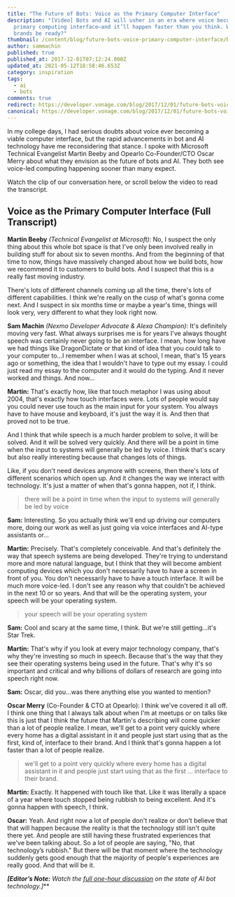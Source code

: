 ```yaml
---
title: "The Future of Bots: Voice as the Primary Computer Interface"
description: "[Video] Bots and AI will usher in an era where voice becomes the
  primary computing interface—and it’ll happen faster than you think. Will
  brands be ready?"
thumbnail: /content/blog/future-bots-voice-primary-computer-interface/Bots-Clip13_800x300.jpg
author: sammachin
published: true
published_at: 2017-12-01T07:12:24.000Z
updated_at: 2021-05-12T18:58:46.653Z
category: inspiration
tags:
  - ai
  - bots
comments: true
redirect: https://developer.vonage.com/blog/2017/12/01/future-bots-voice-primary-computer-interface
canonical: https://developer.vonage.com/blog/2017/12/01/future-bots-voice-primary-computer-interface
---
```

In my college days, I had serious doubts about voice ever becoming a viable computer interface, but the rapid advancements in bot and AI technology have me reconsidering that stance. I spoke with Microsoft Technical Evangelist Martin Beeby and Opearlo Co-Founder/CTO Oscar Merry about what they envision as the future of bots and AI. They both see voice-led computing happening sooner than many expect.

Watch the clip of our conversation here, or scroll below the video to read the transcript.

<youtube id="1sInGSJRfdM"></youtube>



## Voice as the Primary Computer Interface (Full Transcript)

**Martin Beeby** *(Technical Evangelist at Microsoft)*: No, I suspect the only thing about this whole bot space is that I've only been involved really in building stuff for about six to seven months. And from the beginning of that time to now, things have massively changed about how we build bots, how we recommend it to customers to build bots. And I suspect that this is a really fast moving industry.

There's lots of different channels coming up all the time, there's lots of different capabilities. I think we're really on the cusp of what's gonna come next. And I suspect in six months time or maybe a year's time, things will look very, very different to what they look right now.

**Sam Machin** *(Nexmo Developer Advocate & Alexa Champion)*: It's definitely moving very fast. What always surprises me is for years I've always thought speech was certainly never going to be an interface. I mean, how long have we had things like DragonDictate or that kind of idea that you could talk to your computer to...I remember when I was at school, I mean, that's 15 years ago or something, the idea that I wouldn't have to type out my essay. I could just read my essay to the computer and it would do the typing. And it never worked and things. And now…

**Martin:** That's exactly how, like that touch metaphor I was using about 2004, that's exactly how touch interfaces were. Lots of people would say you could never use touch as the main input for your system. You always have to have mouse and keyboard, it's just the way it is. And then that proved not to be true.

And I think that while speech is a much harder problem to solve, it will be solved. And it will be solved very quickly. And there will be a point in time when the input to systems will generally be led by voice. I think that's scary but also really interesting because that changes lots of things.

Like, if you don't need devices anymore with screens, then there's lots of different scenarios which open up. And it changes the way we interact with technology. It's just a matter of when that's gonna happen, not if, I think.

> there will be a point in time when the input to systems will generally be led by voice

**Sam:** Interesting. So you actually think we'll end up driving our computers more, doing our work as well as just going via voice interfaces and AI-type assistants or…

**Martin:** Precisely. That's completely conceivable. And that's definitely the way that speech systems are being developed. They're trying to understand more and more natural language, but I think that they will become ambient computing devices which you don't necessarily have to have a screen in front of you. You don't necessarily have to have a touch interface. It will be much more voice-led. I don't see any reason why that couldn't be achieved in the next 10 or so years. And that will be the operating system, your speech will be your operating system.

> your speech will be your operating system

**Sam:** Cool and scary at the same time, I think. But we're still getting...it's Star Trek.

**Martin:** That's why if you look at every major technology company, that's why they're investing so much in speech. Because that's the way that they see their operating systems being used in the future. That's why it's so important and critical and why billions of dollars of research are going into speech right now.

**Sam:** Oscar, did you...was there anything else you wanted to mention?

**Oscar Merry** (Co-Founder & CTO at Opearlo): I think we've covered it all off. I think one thing that I always talk about when I'm at meetups or on talks like this is just that I think the future that Martin's describing will come quicker than a lot of people realize. I mean, we'll get to a point very quickly where every home has a digital assistant in it and people just start using that as the first, kind of, interface to their brand. And I think that's gonna happen a lot faster than a lot of people realize.

> we'll get to a point very quickly where every home has a digital assistant in it and people just start using that as the first ... interface to their brand.

**Martin:** Exactly. It happened with touch like that. Like it was literally a space of a year where touch stopped being rubbish to being excellent. And it's gonna happen with speech, I think.

**Oscar:** Yeah. And right now a lot of people don't realize or don't believe that that will happen because the reality is that the technology still isn't quite there yet. And people are still having these frustrated experiences that we've been talking about. So a lot of people are saying, "No, that technology’s rubbish." But there will be that moment where the technology suddenly gets good enough that the majority of people's experiences are really good. And that will be it.

***[Editor’s Note:** Watch the [full one-hour discussion](https://youtu.be/InJe29Yz5UM) on the state of AI bot technology.**]***